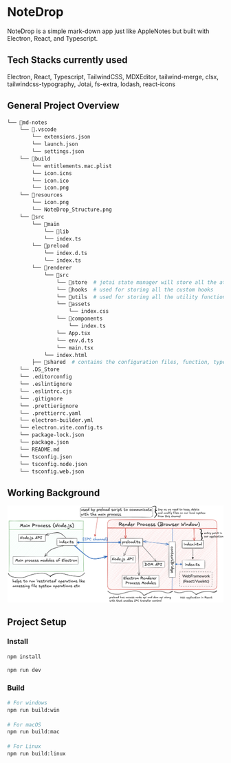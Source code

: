 # NoteDrop

NoteDrop is a simple mark-down app just like AppleNotes but built with Electron, React, and Typescript.

## Tech Stacks currently used

Electron, React, Typescript, TailwindCSS, MDXEditor, tailwind-merge, clsx, tailwindcss-typography, Jotai, fs-extra, lodash, react-icons

## General Project Overview

```bash
└── 📁md-notes
    └── 📁.vscode
        └── extensions.json
        └── launch.json
        └── settings.json
    └── 📁build
        └── entitlements.mac.plist
        └── icon.icns
        └── icon.ico
        └── icon.png
    └── 📁resources
        └── icon.png
        └── NoteDrop_Structure.png
    └── 📁src
        └── 📁main
            └── 📁lib
            └── index.ts
        └── 📁preload
            └── index.d.ts
            └── index.ts
        └── 📁renderer
            └── 📁src
                └── 📁store  # jotai state manager will store all the atoms used for managing their internal state
                └── 📁hooks  # used for storing all the custom hooks
                └── 📁utils  # used for storing all the utility functions that I will use throughout the app
                └── 📁assets
                    └── index.css
                └── 📁components
                    └── index.ts
                └── App.tsx
                └── env.d.ts
                └── main.tsx
            └── index.html
        ├── 📁shared  # contains the configuration files, function, types that are shared between the main and renderer process
    └── .DS_Store
    └── .editorconfig
    └── .eslintignore
    └── .eslintrc.cjs
    └── .gitignore
    └── .prettierignore
    └── .prettierrc.yaml
    └── electron-builder.yml
    └── electron.vite.config.ts
    └── package-lock.json
    └── package.json
    └── README.md
    └── tsconfig.json
    └── tsconfig.node.json
    └── tsconfig.web.json
```

## Working Background

![Project Structure](./resources/NoteDrop_Structure.png)

## Project Setup

### Install

```bash
npm install
```

```bash
npm run dev
```

### Build

```bash
# For windows
npm run build:win

# For macOS
npm run build:mac

# For Linux
npm run build:linux
```
